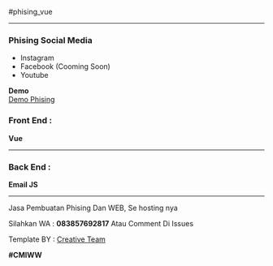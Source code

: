 #phising_vue
<hr>

<h3>Phising Social Media</h3>
<ul>
  <li>Instagram</li>  
  <li>Facebook (Cooming Soon)</li>
  <li>Youtube</li>  
</ul>


<b>Demo</b>
<br>
<a href="https://toolsosmed.herokuapp.com">Demo Phising</a>

<h3>Front End :</h3> <b>Vue</b>
<hr>

<h3>Back End :</h3> <b>Email JS </b>
<hr>

<p>Jasa Pembuatan Phising Dan WEB, Se hosting nya</p>
<p>Silahkan WA : <b>083857692817</b> Atau Comment Di Issues</p>

<p>Template BY : <a href="https://www.creative-tim.com/"> Creative Team </a></p>

<b>#CMIWW</b>
